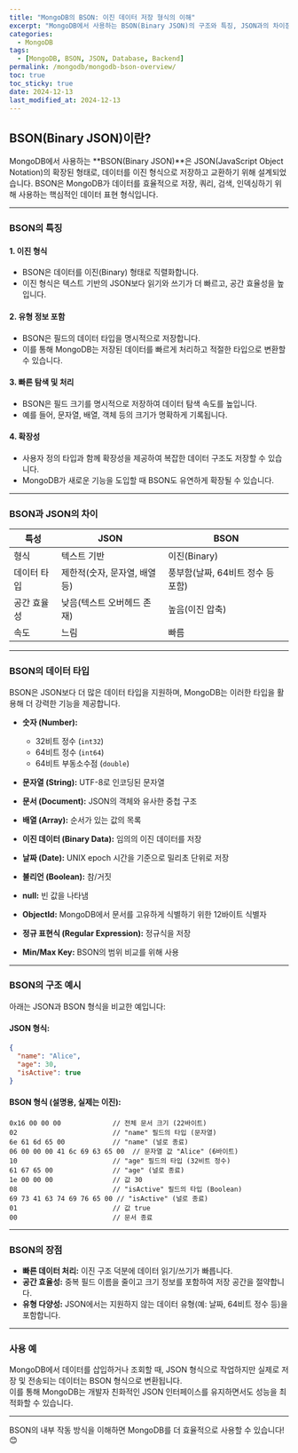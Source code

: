```yaml
---
title: "MongoDB의 BSON: 이진 데이터 저장 형식의 이해"
excerpt: "MongoDB에서 사용하는 BSON(Binary JSON)의 구조와 특징, JSON과의 차이점, 데이터 타입, 그리고 사용 예를 알아봅니다."
categories:
  - MongoDB  
tags:
  - [MongoDB, BSON, JSON, Database, Backend]
permalink: /mongodb/mongodb-bson-overview/
toc: true
toc_sticky: true
date: 2024-12-13
last_modified_at: 2024-12-13
---
```


## BSON(Binary JSON)이란?

MongoDB에서 사용하는 **BSON(Binary JSON)**은 JSON(JavaScript Object Notation)의 확장된 형태로, 데이터를 이진 형식으로 저장하고 교환하기 위해 설계되었습니다. BSON은 MongoDB가 데이터를 효율적으로 저장, 쿼리, 검색, 인덱싱하기 위해 사용하는 핵심적인 데이터 표현 형식입니다.

---

### BSON의 특징

#### 1. **이진 형식**
- BSON은 데이터를 이진(Binary) 형태로 직렬화합니다.
- 이진 형식은 텍스트 기반의 JSON보다 읽기와 쓰기가 더 빠르고, 공간 효율성을 높입니다.

#### 2. **유형 정보 포함**
- BSON은 필드의 데이터 타입을 명시적으로 저장합니다.
- 이를 통해 MongoDB는 저장된 데이터를 빠르게 처리하고 적절한 타입으로 변환할 수 있습니다.

#### 3. **빠른 탐색 및 처리**
- BSON은 필드 크기를 명시적으로 저장하여 데이터 탐색 속도를 높입니다.
- 예를 들어, 문자열, 배열, 객체 등의 크기가 명확하게 기록됩니다.

#### 4. **확장성**
- 사용자 정의 타입과 함께 확장성을 제공하여 복잡한 데이터 구조도 저장할 수 있습니다.
- MongoDB가 새로운 기능을 도입할 때 BSON도 유연하게 확장될 수 있습니다.

---

### BSON과 JSON의 차이

| 특성                | JSON                          | BSON                           |
|---------------------|-------------------------------|--------------------------------|
| 형식               | 텍스트 기반                   | 이진(Binary)                   |
| 데이터 타입         | 제한적(숫자, 문자열, 배열 등) | 풍부함(날짜, 64비트 정수 등 포함) |
| 공간 효율성         | 낮음(텍스트 오버헤드 존재)    | 높음(이진 압축)                |
| 속도               | 느림                          | 빠름                           |

---

### BSON의 데이터 타입

BSON은 JSON보다 더 많은 데이터 타입을 지원하며, MongoDB는 이러한 타입을 활용해 더 강력한 기능을 제공합니다.

- **숫자 (Number):**  
  - 32비트 정수 (`int32`)  
  - 64비트 정수 (`int64`)  
  - 64비트 부동소수점 (`double`)  

- **문자열 (String):** UTF-8로 인코딩된 문자열

- **문서 (Document):** JSON의 객체와 유사한 중첩 구조

- **배열 (Array):** 순서가 있는 값의 목록

- **이진 데이터 (Binary Data):** 임의의 이진 데이터를 저장

- **날짜 (Date):** UNIX epoch 시간을 기준으로 밀리초 단위로 저장

- **불리언 (Boolean):** 참/거짓

- **null:** 빈 값을 나타냄

- **ObjectId:** MongoDB에서 문서를 고유하게 식별하기 위한 12바이트 식별자

- **정규 표현식 (Regular Expression):** 정규식을 저장

- **Min/Max Key:** BSON의 범위 비교를 위해 사용

---

### BSON의 구조 예시

아래는 JSON과 BSON 형식을 비교한 예입니다:

#### JSON 형식:

```json
{
  "name": "Alice",
  "age": 30,
  "isActive": true
}
```

#### BSON 형식 (설명용, 실제는 이진):

```
0x16 00 00 00             // 전체 문서 크기 (22바이트)
02                        // "name" 필드의 타입 (문자열)
6e 61 6d 65 00            // "name" (널로 종료)
06 00 00 00 41 6c 69 63 65 00  // 문자열 값 "Alice" (6바이트)
10                        // "age" 필드의 타입 (32비트 정수)
61 67 65 00               // "age" (널로 종료)
1e 00 00 00               // 값 30
08                        // "isActive" 필드의 타입 (Boolean)
69 73 41 63 74 69 76 65 00 // "isActive" (널로 종료)
01                        // 값 true
00                        // 문서 종료
```

---

### BSON의 장점

- **빠른 데이터 처리:** 이진 구조 덕분에 데이터 읽기/쓰기가 빠릅니다.
- **공간 효율성:** 중복 필드 이름을 줄이고 크기 정보를 포함하여 저장 공간을 절약합니다.
- **유형 다양성:** JSON에서는 지원하지 않는 데이터 유형(예: 날짜, 64비트 정수 등)을 포함합니다.

---

### 사용 예

MongoDB에서 데이터를 삽입하거나 조회할 때, JSON 형식으로 작업하지만 실제로 저장 및 전송되는 데이터는 BSON 형식으로 변환됩니다.  
이를 통해 MongoDB는 개발자 친화적인 JSON 인터페이스를 유지하면서도 성능을 최적화할 수 있습니다.

---

BSON의 내부 작동 방식을 이해하면 MongoDB를 더 효율적으로 사용할 수 있습니다! 😊

